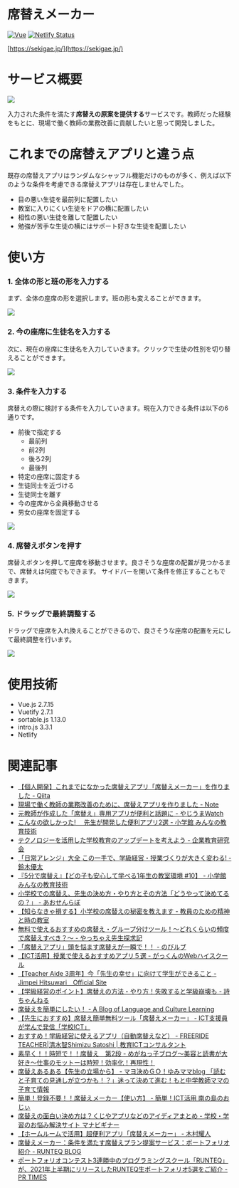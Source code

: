 # 席替えメーカー
[![Vue](https://img.shields.io/badge/Vue-v2.7.15-%2342b77c)](https://www.npmjs.com/package/vue/v/2.7.15)
[![Netlify Status](https://api.netlify.com/api/v1/badges/1789b738-3cc0-4887-b1ad-2790e8b91721/deploy-status)](https://app.netlify.com/sites/sekigae/deploys)

[https://sekigae.jp/](https://sekigae.jp/)

# サービス概要

<a href="https://sekigae.jp/">
  <img src="https://user-images.githubusercontent.com/72296262/115614380-9f34f780-a328-11eb-93eb-a8b020c04b2f.gif" />
</a>

入力された条件を満たす**席替えの原案を提供する**サービスです。教師だった経験をもとに、現場で働く教師の業務改善に貢献したいと思って開発しました。

# これまでの席替えアプリと違う点

既存の席替えアプリはランダムなシャッフル機能だけのものが多く、例えば以下のような条件を考慮できる席替えアプリは存在しませんでした。

- 目の悪い生徒を最前列に配置したい
- 教室に入りにくい生徒をドアの横に配置したい
- 相性の悪い生徒を離して配置したい
- 勉強が苦手な生徒の横にはサポート好きな生徒を配置したい

# 使い方
### 1. 全体の形と班の形を入力する
まず、全体の座席の形を選択します。班の形も変えることができます。

<a href="https://sekigae.jp/">
  <img src="https://user-images.githubusercontent.com/72296262/115615369-d657d880-a329-11eb-9eb0-c6b71f06df47.gif" />
</a>

### 2. 今の座席に生徒名を入力する
次に、現在の座席に生徒名を入力していきます。クリックで生徒の性別を切り替えることができます。

<a href="https://sekigae.jp/">
  <img src="https://user-images.githubusercontent.com/72296262/115616619-5d598080-a32b-11eb-9031-9514965164ac.gif" />
</a>

### 3. 条件を入力する
席替えの際に検討する条件を入力していきます。現在入力できる条件は以下の6通りです。

- 前後で指定する
    - 最前列
    - 前2列
    - 後ろ2列
    - 最後列
- 特定の座席に固定する
- 生徒同士を近づける
- 生徒同士を離す
- 今の座席から全員移動させる
- 男女の座席を固定する

<a href="https://sekigae.jp/">
  <img src="https://user-images.githubusercontent.com/72296262/115618068-24221000-a32d-11eb-84aa-ca5b2f926b74.gif" />
</a>

### 4. 席替えボタンを押す
席替えボタンを押して座席を移動させます。良さそうな座席の配置が見つかるまで、席替えは何度でもできます。
サイドバーを開いて条件を修正することもできます。

<a href="https://sekigae.jp/">
  <img src="https://user-images.githubusercontent.com/72296262/115619290-a6f79a80-a32e-11eb-9d2d-f25f8ddb022e.gif" />
</a>

### 5. ドラッグで最終調整する
ドラッグで座席を入れ換えることができるので、良さそうな座席の配置を元にして最終調整を行います。

<a href="https://sekigae.jp/">
  <img src="https://user-images.githubusercontent.com/72296262/115620294-f5596900-a32f-11eb-972f-ca85d98278a3.gif" />
</a>

# 使用技術
- Vue.js 2.7.15
- Vuetify 2.7.1
- sortable.js 1.13.0
- intro.js 3.3.1
- Netlify

# 関連記事
- [【個人開発】これまでになかった席替えアプリ「席替えメーカー」を作りました \- Qiita](https://qiita.com/krpk1900/items/22963432b62a9004717c)
- [現場で働く教師の業務改善のために、席替えアプリを作りました \- Note](https://note.com/krpk1900/n/n4453088b89dd)
- [元教師が作成した「席替え」専用アプリが便利と話題に \- やじうまWatch](https://internet.watch.impress.co.jp/docs/yajiuma/1312508.html)
- [こんなの欲しかった! 　先生が開発した便利アプリ2選 \- 小学館 みんなの教育技術](https://kyoiku.sho.jp/103325/)
- [テクノロジーを活用した学校教育のアップデートを考えよう \- 企業教育研究会](https://ace-npo.org/wp/archives/study/cjk146)
- [「日常アレンジ」大全 この一手で、学級経営・授業づくりが大きく変わる! \- 鈴木優太](https://www.amazon.co.jp/%E3%80%8C%E6%97%A5%E5%B8%B8%E3%82%A2%E3%83%AC%E3%83%B3%E3%82%B8%E3%80%8D%E5%A4%A7%E5%85%A8-%E3%81%93%E3%81%AE%E4%B8%80%E6%89%8B%E3%81%A7%E3%80%81%E5%AD%A6%E7%B4%9A%E7%B5%8C%E5%96%B6%E3%83%BB%E6%8E%88%E6%A5%AD%E3%81%A5%E3%81%8F%E3%82%8A%E3%81%8C%E5%A4%A7%E3%81%8D%E3%81%8F%E5%A4%89%E3%82%8F%E3%82%8B-%E9%88%B4%E6%9C%A8-%E5%84%AA%E5%A4%AA/dp/4183189306/ref=rvi_sccl_1/357-0120883-0908802?pd_rd_w=EMIYA&content-id=amzn1.sym.a4dc92d7-7100-437e-b3e3-2349e8298523&pf_rd_p=a4dc92d7-7100-437e-b3e3-2349e8298523&pf_rd_r=17S4XF9YGFY3RVWDW2S9&pd_rd_wg=7acoe&pd_rd_r=40f114e6-d8aa-47bb-85f7-833b04fccd8b&pd_rd_i=4183189306&psc=1)
- [『5分で席替え』【どの子も安心して学べる1年生の教室環境 #10】 \- 小学館 みんなの教育技術](https://kyoiku.sho.jp/182987/)
- [小学校での席替え、先生の決め方・やり方とその方法「どうやって決めてるの？」 \- あおせんらぼ](https://ao-labo.com/sekigae/)
- [【知らなきゃ損する】小学校の席替えの秘密を教えます \- 教員のための精神と時の教室](https://syutoshi-blog.com/syougakkou-sekigae/)
- [無料で使えるおすすめの席替え・グループ分けツール！～どれくらいの頻度で席替えすべき？～ \- やっちゃえ先生探求記](https://www.yacchaesensei.com/entry/2021/05/04/211150)
- [「席替えアプリ」頭を悩ます席替えが一瞬で！！ \- のびルブ](https://nobirub.com/345/)
- [【ICT活用】授業で使えるおすすめアプリ５選
 \- がっくんのWebハイスクール](
https://gakkun-web-highschool.com/%e3%80%90ict%e6%b4%bb%e7%94%a8%e3%80%91%e6%8e%88%e6%a5%ad%e3%81%a7%e4%bd%bf%e3%81%88%e3%82%8b%e3%81%8a%e3%81%99%e3%81%99%e3%82%81%e3%82%a2%e3%83%97%e3%83%aa%ef%bc%95%e9%81%b8/)
- [【Teacher Aide 3周年】今「先生の幸せ」に向けて学生ができること \- Jimpei Hitsuwari　Official Site](https://hitsuwari-jimpei.com/posts/211201)
- [【学級経営のポイント】席替えの方法・やり方！失敗すると学級崩壊も \- 詩ちゃんねる](https://kishiuta.com/changing-seats)
- [席替えを簡単にしたい！ \- A Blog of Language and Culture Learning](https://www.lancule.com/archives/2326)
- [【先生におすすめ】席替え簡単無料ツール「席替えメーカー」 \- ICT支援員が学んで発信「学校ICT」](https://www.penginedu.com/entry/2022/09/04/224348)
- [おすすめ！学級経営に使えるアプリ（自動席替えなど） \- FREERIDE TEACHER|清水智Shimizu Satoshi | 教育ICTコンサルタント](https://note.com/happy_days/n/n228e1e46c592)
- [素早く！！時短で！！席替え　第2段 \- めがねっ子ブログ〜美容と読書が大好き〜仕事のモットーは時短！効率化！再現性！](https://www.meganekko0w0.com/change-seats-part2/)
- [席替えあるある【先生の立場から】 \- マヨ決めＧＯ！ゆみママblog 「読むと子育ての見通しが立つかも！？」迷って決めて進む！もと中学教師ママの子育て情報](https://www.yumimamanchan.com/entry/sekigae)
- [簡単！登録不要！！席替えメーカー【使い方】 \- 簡単！ICT活用 南の島のおじぃ](https://ict-primaryschool-juniorhighschool.com/?p=383)
- [席替えの面白い決め方は？くじやアプリなどのアイディアまとめ \- 学校・学習のお悩み解決サイト マナビギナー](https://manabeginner.com/change-seats/)
- [【ホームルームで活用】超便利アプリ「席替えメーカー」 \- 木村耀人](https://note.com/yohitokimuradesu/n/na5c627444c07)
- [席替えメーカー：条件を満たす席替えプラン提案サービス：ポートフォリオ紹介 \- RUNTEQ BLOG](https://runteq.jp/blog/portfolio/7357/)
- [ポートフォリオコンテスト3連勝中のプログラミングスクール「RUNTEQ」が、2021年上半期にリリースしたRUNTEQ生ポートフォリオ5選をご紹介 \- PR TIMES](https://prtimes.jp/main/html/rd/p/000000010.000057664.html)
